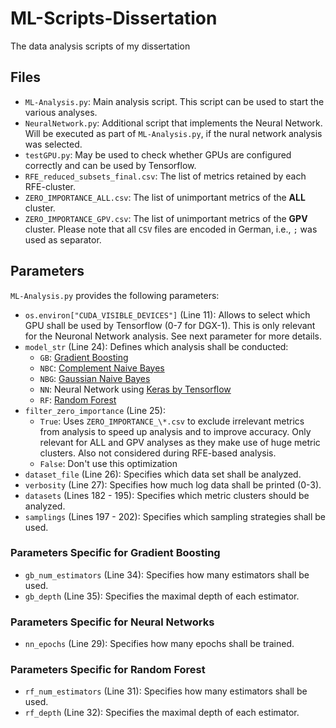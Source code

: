 # ML-Scripts-Dissertation

The data analysis scripts of my dissertation

## Files

* `ML-Analysis.py`: Main analysis script. This script can be used to start the various analyses.
* `NeuralNetwork.py`: Additional script that implements the Neural Network. Will be executed as part of `ML-Analysis.py`, if the nural network analysis was selected.
* `testGPU.py`: May be used to check whether GPUs are configured correctly and can be used by Tensorflow.
* `RFE_reduced_subsets_final.csv`: The list of metrics retained by each RFE-cluster.
* `ZERO_IMPORTANCE_ALL.csv`: The list of unimportant metrics of the **ALL** cluster.
* `ZERO_IMPORTANCE_GPV.csv`: The list of unimportant metrics of the **GPV** cluster.
Please note that all `CSV` files are encoded in German, i.e., `;` was used as separator.

## Parameters

`ML-Analysis.py` provides the following parameters:

* `os.environ["CUDA_VISIBLE_DEVICES"]` (Line 11): Allows to select which GPU shall be used by Tensorflow (0-7 for DGX-1). This is only relevant for the Neuronal Network analysis. See next parameter for more details.
* `model_str` (Line 24): Defines which analysis shall be conducted:
  * `GB`: [Gradient Boosting](https://scikit-learn.org/stable/modules/generated/sklearn.ensemble.GradientBoostingClassifier.html)
  * `NBC`: [Complement Naive Bayes](https://scikit-learn.org/stable/modules/generated/sklearn.naive_bayes.ComplementNB.html)
  * `NBG`: [Gaussian Naive Bayes](https://scikit-learn.org/stable/modules/generated/sklearn.naive_bayes.GaussianNB.html)
  * `NN`: Neural Network using [Keras by Tensorflow](https://keras.io/api/models/model/)
  * `RF`: [Random Forest](https://scikit-learn.org/stable/modules/generated/sklearn.ensemble.RandomForestClassifier.html)
* `filter_zero_importance` (Line 25):
  * `True`: Uses `ZERO_IMPORTANCE_\*.csv` to exclude irrelevant metrics from analysis to speed up analysis and to improve accuracy. Only relevant for ALL and GPV analyses as they make use of huge metric clusters. Also not considered during RFE-based analysis.
  * `False`: Don't use this optimization
* `dataset_file` (Line 26): Specifies which data set shall be analyzed.
* `verbosity` (Line 27): Specifies how much log data shall be printed (0-3).
* `datasets` (Lines 182 - 195): Specifies which metric clusters should be analyzed.
* `samplings` (Lines 197 - 202): Specifies which sampling strategies shall be used.

### Parameters Specific for Gradient Boosting

* `gb_num_estimators` (Line 34): Specifies how many estimators shall be used.
* `gb_depth` (Line 35): Specifies the maximal depth of each estimator.

### Parameters Specific for Neural Networks

* `nn_epochs` (Line 29): Specifies how many epochs shall be trained.

### Parameters Specific for Random Forest

* `rf_num_estimators` (Line 31): Specifies how many estimators shall be used.
* `rf_depth` (Line 32): Specifies the maximal depth of each estimator.

